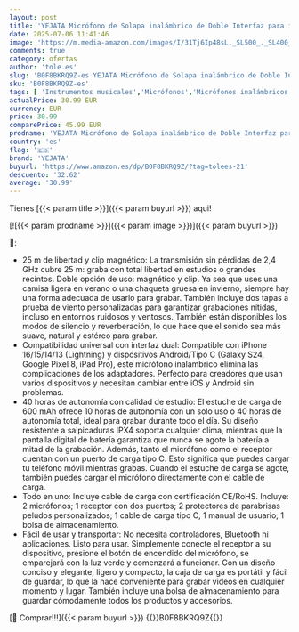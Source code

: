 ```yaml
---
layout: post
title: 'YEJATA Micrófono de Solapa inalámbrico de Doble Interfaz para iPhone y Android | Alcance de 25 m  Estuche de Carga de 40 h  cancelación de Ruido DSP | Minimicrófono para Vlogs  Beige '
date: 2025-07-06 11:41:46
image: 'https://m.media-amazon.com/images/I/31Tj6Ip48sL._SL500_._SL400_.jpg'
comments: true
category: ofertas
author: 'tole.es'
slug: 'B0F8BKRQ9Z-es YEJATA Micrófono de Solapa inalámbrico de Doble Interfaz...'
sku: 'B0F8BKRQ9Z-es'
tags: [ 'Instrumentos musicales','Micrófonos','Micrófonos inalámbricos','iphone','yejata','🇪🇸', ]
actualPrice: 30.99 EUR
currency: EUR
price: 30.99
comparePrice: 45.99 EUR
prodname: 'YEJATA Micrófono de Solapa inalámbrico de Doble Interfaz para iPhone y Android | Alcance de 25 m  Estuche de Carga de 40 h  cancelación de Ruido DSP | Minimicrófono para Vlogs  Beige '
country: 'es'
flag: '🇪🇸'
brand: 'YEJATA'
buyurl: 'https://www.amazon.es/dp/B0F8BKRQ9Z/?tag=tolees-21'
descuento: '32.62'
average: '30.99'
---
```


Tienes [{{< param title >}}]({{< param buyurl >}}) aqui!

[![{{< param prodname >}}]({{< param image >}})]({{< param buyurl >}})

🔎:

- 25 m de libertad y clip magnético: La transmisión sin pérdidas de 2,4 GHz cubre 25 m: graba con total libertad en estudios o grandes recintos. Doble opción de uso: magnético y clip. Ya sea que uses una camisa ligera en verano o una chaqueta gruesa en invierno, siempre hay una forma adecuada de usarlo para grabar. También incluye dos tapas a prueba de viento personalizadas para garantizar grabaciones nítidas, incluso en entornos ruidosos y ventosos. También están disponibles los modos de silencio y reverberación, lo que hace que el sonido sea más suave, natural y estéreo para grabar.
- Compatibilidad universal con interfaz dual: Compatible con iPhone 16/15/14/13 (Lightning) y dispositivos Android/Tipo C (Galaxy S24, Google Pixel 8, iPad Pro), este micrófono inalámbrico elimina las complicaciones de los adaptadores. Perfecto para creadores que usan varios dispositivos y necesitan cambiar entre iOS y Android sin problemas.
- 40 horas de autonomía con calidad de estudio: El estuche de carga de 600 mAh ofrece 10 horas de autonomía con un solo uso o 40 horas de autonomía total, ideal para grabar durante todo el día. Su diseño resistente a salpicaduras IPX4 soporta cualquier clima, mientras que la pantalla digital de batería garantiza que nunca se agote la batería a mitad de la grabación. Además, tanto el micrófono como el receptor cuentan con un puerto de carga tipo C. Esto significa que puedes cargar tu teléfono móvil mientras grabas. Cuando el estuche de carga se agote, también puedes cargar el micrófono directamente con el cable de carga.
- Todo en uno: Incluye cable de carga con certificación CE/RoHS. Incluye: 2 micrófonos; 1 receptor con dos puertos; 2 protectores de parabrisas peludos personalizados; 1 cable de carga tipo C; 1 manual de usuario; 1 bolsa de almacenamiento.
- Fácil de usar y transportar: No necesita controladores, Bluetooth ni aplicaciones. Listo para usar. Simplemente conecte el receptor a su dispositivo, presione el botón de encendido del micrófono, se emparejará con la luz verde y comenzará a funcionar. Con un diseño conciso y elegante, ligero y compacto, la caja de carga es portátil y fácil de guardar, lo que la hace conveniente para grabar videos en cualquier momento y lugar. También incluye una bolsa de almacenamiento para guardar cómodamente todos los productos y accesorios.

[🛒 Comprar!!!]({{< param buyurl >}})
{{<world>}}B0F8BKRQ9Z{{</world>}}
